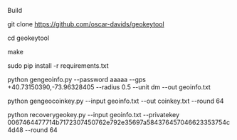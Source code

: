 
Build

git clone https://github.com/oscar-davids/geokeytool

cd geokeytool

make

sudo pip install -r requirements.txt

python gengeoinfo.py --password aaaaa --gps +40.73150390,-73.96328405 --radius 0.5 --unit dm --out geoinfo.txt

python gengeocoinkey.py --input geoinfo.txt --out coinkey.txt --round 64

python recoverygeokey.py --input geoinfo.txt --privatekey 0067464477714b7172307450762e792e35697a584376457046623353754c4d48 --round 64

